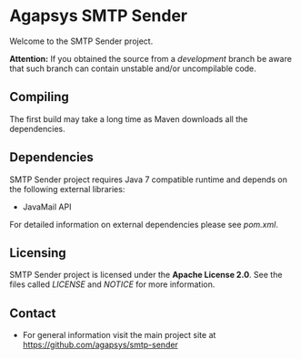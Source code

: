 # Agapsys SMTP Sender

Welcome to the SMTP Sender project.

**Attention:** If you obtained the source from a *development* branch be aware that such branch can contain unstable and/or uncompilable code.

## Compiling

The first build may take a long time as Maven downloads all the dependencies.

## Dependencies

SMTP Sender project requires Java 7 compatible runtime and depends on the following external libraries:

* JavaMail API

For detailed information on external dependencies please see *pom.xml*.

## Licensing

SMTP Sender project is licensed under the **Apache License 2.0**. See the files called *LICENSE* and *NOTICE* for more information.

## Contact

* For general information visit the main project site at https://github.com/agapsys/smtp-sender
